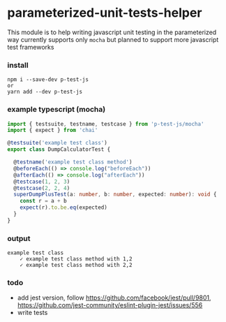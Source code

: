 # parameterized-unit-tests-helper
This module is to help writing javascript unit testing
in the parameterized way
currently supports only `mocha` but planned to support more javascript test frameworks

### install
```
npm i --save-dev p-test-js
or
yarn add --dev p-test-js
```

### example typescript (mocha)
```ts
import { testsuite, testname, testcase } from 'p-test-js/mocha'
import { expect } from 'chai'

@testsuite('example test class')
export class DumpCalculatorTest {

  @testname('example test class method')
  @beforeEach(() => console.log("beforeEach"))
  @afterEach(() => console.log("afterEach"))
  @testcase(1, 2, 3)
  @testcase(2, 2, 4)
  superDumpPlusTest(a: number, b: number, expected: number): void {
    const r = a + b
    expect(r).to.be.eq(expected)
  }
}
```

### output
```
example test class
    ✓ example test class method with 1,2
    ✓ example test class method with 2,2
```

### todo
- add jest version, follow https://github.com/facebook/jest/pull/9801, https://github.com/jest-community/eslint-plugin-jest/issues/556
- write tests
